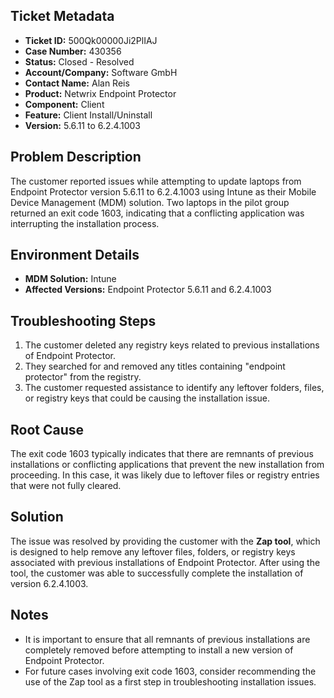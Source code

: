 ## Ticket Metadata
- **Ticket ID:** 500Qk00000Ji2PlIAJ
- **Case Number:** 430356
- **Status:** Closed - Resolved
- **Account/Company:** Software GmbH
- **Contact Name:** Alan Reis
- **Product:** Netwrix Endpoint Protector
- **Component:** Client
- **Feature:** Client Install/Uninstall
- **Version:** 5.6.11 to 6.2.4.1003

## Problem Description
The customer reported issues while attempting to update laptops from Endpoint Protector version 5.6.11 to 6.2.4.1003 using Intune as their Mobile Device Management (MDM) solution. Two laptops in the pilot group returned an exit code 1603, indicating that a conflicting application was interrupting the installation process.

## Environment Details
- **MDM Solution:** Intune
- **Affected Versions:** Endpoint Protector 5.6.11 and 6.2.4.1003

## Troubleshooting Steps
1. The customer deleted any registry keys related to previous installations of Endpoint Protector.
2. They searched for and removed any titles containing "endpoint protector" from the registry.
3. The customer requested assistance to identify any leftover folders, files, or registry keys that could be causing the installation issue.

## Root Cause
The exit code 1603 typically indicates that there are remnants of previous installations or conflicting applications that prevent the new installation from proceeding. In this case, it was likely due to leftover files or registry entries that were not fully cleared.

## Solution
The issue was resolved by providing the customer with the **Zap tool**, which is designed to help remove any leftover files, folders, or registry keys associated with previous installations of Endpoint Protector. After using the tool, the customer was able to successfully complete the installation of version 6.2.4.1003.

## Notes
- It is important to ensure that all remnants of previous installations are completely removed before attempting to install a new version of Endpoint Protector.
- For future cases involving exit code 1603, consider recommending the use of the Zap tool as a first step in troubleshooting installation issues.